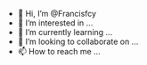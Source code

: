 - 👋 Hi, I’m @Francisfcy
- 👀 I’m interested in ...
- 🌱 I’m currently learning ...
- 💞️ I’m looking to collaborate on ...
- 📫 How to reach me ...

<!---
Francisfcy/Francisfcy is a ✨ special ✨ repository because its `README.md` (this file) appears on your GitHub profile.
You can click the Preview link to take a look at your changes.
--->
